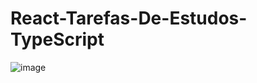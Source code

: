 # React-Tarefas-De-Estudos-TypeScript
 
![image](https://user-images.githubusercontent.com/85269068/175944790-e0dec2d6-5bde-4bad-bb17-cd33482b7555.png)
